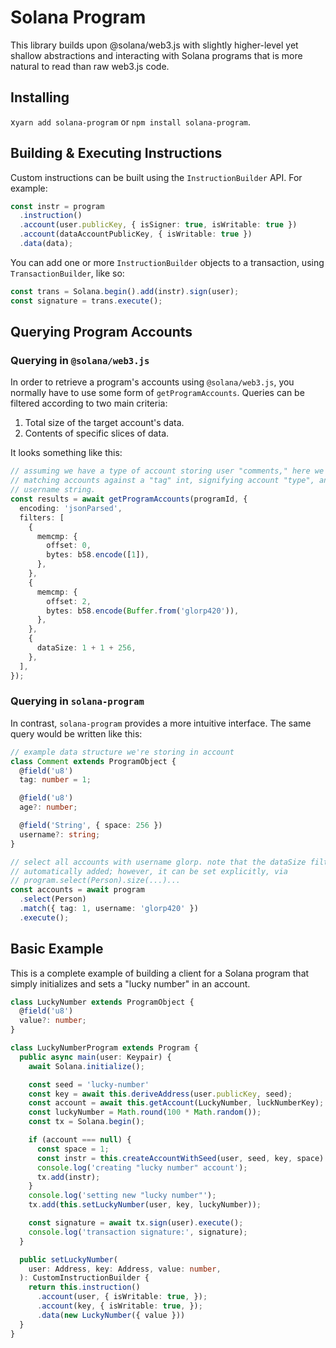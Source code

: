 # Solana Program

This library builds upon @solana/web3.js with slightly higher-level yet shallow
abstractions and interacting with Solana programs that is more natural to read
than raw web3.js code.

## Installing

x`yarn add solana-program` or `npm install solana-program`.

## Building & Executing Instructions

Custom instructions can be built using the `InstructionBuilder` API. For example:

```typescript
const instr = program
  .instruction()
  .account(user.publicKey, { isSigner: true, isWritable: true })
  .account(dataAccountPublicKey, { isWritable: true })
  .data(data);
```

You can add one or more `InstructionBuilder` objects to a transaction, using
`TransactionBuilder`, like so:

```typescript
const trans = Solana.begin().add(instr).sign(user);
const signature = trans.execute();
```

## Querying Program Accounts

### Querying in `@solana/web3.js`

In order to retrieve a program's accounts using `@solana/web3.js`, you
normally have to use some form of `getProgramAccounts`. Queries can be filtered
according to two main criteria:

1. Total size of the target account's data.
2. Contents of specific slices of data.

It looks something like this:

```typescript
// assuming we have a type of account storing user "comments," here we are
// matching accounts against a "tag" int, signifying account "type", and a
// username string.
const results = await getProgramAccounts(programId, {
  encoding: 'jsonParsed',
  filters: [
    {
      memcmp: {
        offset: 0,
        bytes: b58.encode([1]),
      },
    },
    {
      memcmp: {
        offset: 2,
        bytes: b58.encode(Buffer.from('glorp420')),
      },
    },
    {
      dataSize: 1 + 1 + 256,
    },
  ],
});
```

### Querying in `solana-program`

In contrast, `solana-program` provides a more intuitive interface. The same
query would be written like this:

```typescript
// example data structure we're storing in account
class Comment extends ProgramObject {
  @field('u8')
  tag: number = 1;

  @field('u8')
  age?: number;

  @field('String', { space: 256 })
  username?: string;
}

// select all accounts with username glorp. note that the dataSize filter is
// automatically added; however, it can be set explicitly, via
// program.select(Person).size(...)...
const accounts = await program
  .select(Person)
  .match({ tag: 1, username: 'glorp420' })
  .execute();
```

## Basic Example

This is a complete example of building a client for a Solana program that simply
initializes and sets a "lucky number" in an account.

```typescript
class LuckyNumber extends ProgramObject {
  @field('u8')
  value?: number;
}

class LuckyNumberProgram extends Program {
  public async main(user: Keypair) {
    await Solana.initialize();

    const seed = 'lucky-number'
    const key = await this.deriveAddress(user.publicKey, seed);
    const account = await this.getAccount(LuckyNumber, luckNumberKey);
    const luckyNumber = Math.round(100 * Math.random());
    const tx = Solana.begin();

    if (account === null) {
      const space = 1;
      const instr = this.createAccountWithSeed(user, seed, key, space)
      console.log('creating "lucky number" account');
      tx.add(instr);
    }
    console.log('setting new "lucky number"');
    tx.add(this.setLuckyNumber(user, key, luckyNumber));

    const signature = await tx.sign(user).execute();
    console.log('transaction signature:', signature);
  }

  public setLuckyNumber(
    user: Address, key: Address, value: number,
  ): CustomInstructionBuilder {
    return this.instruction()
      .account(user, { isWritable: true, });
      .account(key, { isWritable: true, });
      .data(new LuckyNumber({ value }))
  }
}

```
